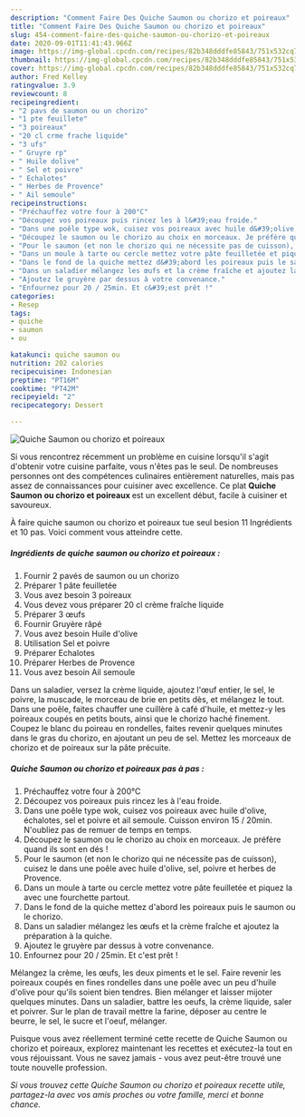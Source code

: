 ```yaml
---
description: "Comment Faire Des Quiche Saumon ou chorizo et poireaux"
title: "Comment Faire Des Quiche Saumon ou chorizo et poireaux"
slug: 454-comment-faire-des-quiche-saumon-ou-chorizo-et-poireaux
date: 2020-09-01T11:41:43.966Z
image: https://img-global.cpcdn.com/recipes/82b348dddfe85843/751x532cq70/quiche-saumon-ou-chorizo-et-poireaux-photo-principale-de-la-recette.jpg
thumbnail: https://img-global.cpcdn.com/recipes/82b348dddfe85843/751x532cq70/quiche-saumon-ou-chorizo-et-poireaux-photo-principale-de-la-recette.jpg
cover: https://img-global.cpcdn.com/recipes/82b348dddfe85843/751x532cq70/quiche-saumon-ou-chorizo-et-poireaux-photo-principale-de-la-recette.jpg
author: Fred Kelley
ratingvalue: 3.9
reviewcount: 8
recipeingredient:
- "2 pavs de saumon ou un chorizo"
- "1 pte feuillete"
- "3 poireaux"
- "20 cl crme frache liquide"
- "3 ufs"
- " Gruyre rp"
- " Huile dolive"
- " Sel et poivre"
- " Echalotes"
- " Herbes de Provence"
- " Ail semoule"
recipeinstructions:
- "Préchauffez votre four à 200°C"
- "Découpez vos poireaux puis rincez les à l&#39;eau froide."
- "Dans une poêle type wok, cuisez vos poireaux avec huile d&#39;olive, échalotes, sel et poivre et ail semoule. Cuisson environ 15 / 20min. N&#39;oubliez pas de remuer de temps en temps."
- "Découpez le saumon ou le chorizo au choix en morceaux. Je préfère quand ils sont en dés !"
- "Pour le saumon (et non le chorizo qui ne nécessite pas de cuisson), cuisez le dans une poêle avec huile d&#39;olive, sel, poivre et herbes de Provence."
- "Dans un moule à tarte ou cercle mettez votre pâte feuilletée et piquez la avec une fourchette partout."
- "Dans le fond de la quiche mettez d&#39;abord les poireaux puis le saumon ou le chorizo."
- "Dans un saladier mélangez les œufs et la crème fraîche et ajoutez la préparation à la quiche."
- "Ajoutez le gruyère par dessus à votre convenance."
- "Enfournez pour 20 / 25min. Et c&#39;est prêt !"
categories:
- Resep
tags:
- quiche
- saumon
- ou

katakunci: quiche saumon ou 
nutrition: 202 calories
recipecuisine: Indonesian
preptime: "PT16M"
cooktime: "PT42M"
recipeyield: "2"
recipecategory: Dessert

---
```



![Quiche Saumon ou chorizo et poireaux](https://img-global.cpcdn.com/recipes/82b348dddfe85843/751x532cq70/quiche-saumon-ou-chorizo-et-poireaux-photo-principale-de-la-recette.jpg)

Si vous rencontrez récemment un problème en cuisine lorsqu'il s'agit d'obtenir votre cuisine parfaite, vous n'êtes pas le seul. De nombreuses personnes ont des compétences culinaires entièrement naturelles, mais pas assez de connaissances pour cuisiner avec excellence. Ce plat <strong> Quiche Saumon ou chorizo et poireaux </strong> est un excellent début, facile à cuisiner et savoureux.

<!--inarticleads1-->

À faire quiche saumon ou chorizo et poireaux tue seul besion 11 Ingrédients et 10 pas. Voici comment vous atteindre cette.

##### Ingrédients de quiche saumon ou chorizo et poireaux :

1. Fournir 2 pavés de saumon ou un chorizo
1. Préparer 1 pâte feuilletée
1. Vous avez besoin 3 poireaux
1. Vous devez vous préparer 20 cl crème fraîche liquide
1. Préparer 3 œufs
1. Fournir  Gruyère râpé
1. Vous avez besoin  Huile d&#39;olive
1. Utilisation  Sel et poivre
1. Préparer  Echalotes
1. Préparer  Herbes de Provence
1. Vous avez besoin  Ail semoule


Dans un saladier, versez la crème liquide, ajoutez l&#39;œuf entier, le sel, le poivre, la muscade, le morceau de brie en petits dès, et mélangez le tout. Dans une poêle, faites chauffer une cuillère à café d&#39;huile, et mettez-y les poireaux coupés en petits bouts, ainsi que le chorizo haché finement. Coupez le blanc du poireau en rondelles, faites revenir quelques minutes dans le gras du chorizo, en ajoutant un peu de sel. Mettez les morceaux de chorizo et de poireaux sur la pâte précuite. 

<!--inarticleads2-->

##### Quiche Saumon ou chorizo et poireaux pas à pas :

1. Préchauffez votre four à 200°C
1. Découpez vos poireaux puis rincez les à l&#39;eau froide.
1. Dans une poêle type wok, cuisez vos poireaux avec huile d&#39;olive, échalotes, sel et poivre et ail semoule. Cuisson environ 15 / 20min. N&#39;oubliez pas de remuer de temps en temps.
1. Découpez le saumon ou le chorizo au choix en morceaux. Je préfère quand ils sont en dés !
1. Pour le saumon (et non le chorizo qui ne nécessite pas de cuisson), cuisez le dans une poêle avec huile d&#39;olive, sel, poivre et herbes de Provence.
1. Dans un moule à tarte ou cercle mettez votre pâte feuilletée et piquez la avec une fourchette partout.
1. Dans le fond de la quiche mettez d&#39;abord les poireaux puis le saumon ou le chorizo.
1. Dans un saladier mélangez les œufs et la crème fraîche et ajoutez la préparation à la quiche.
1. Ajoutez le gruyère par dessus à votre convenance.
1. Enfournez pour 20 / 25min. Et c&#39;est prêt !


Mélangez la crème, les œufs, les deux piments et le sel. Faire revenir les poireaux coupés en fines rondelles dans une poêle avec un peu d&#39;huile d&#39;olive pour qu&#39;ils soient bien tendres. Bien mélanger et laisser mijoter quelques minutes. Dans un saladier, battre les oeufs, la crème liquide, saler et poivrer. Sur le plan de travail mettre la farine, déposer au centre le beurre, le sel, le sucre et l&#39;oeuf, mélanger. 

<!--inarticleads1-->

<p>
Puisque vous avez réellement terminé cette recette de Quiche Saumon ou chorizo et poireaux, explorez maintenant les recettes et exécutez-la tout en vous réjouissant. Vous ne savez jamais - vous avez peut-être trouvé une toute nouvelle profession.
</p>

<p>
<i>Si vous trouvez cette Quiche Saumon ou chorizo et poireaux recette utile, partagez-la avec vos amis proches ou votre famille, merci et bonne chance.</i>
</p>
